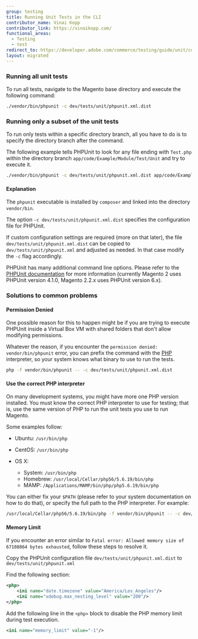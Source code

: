 ```yaml
---
group: testing
title: Running Unit Tests in the CLI
contributor_name: Vinai Kopp
contributor_link: https://vinaikopp.com/
functional_areas:
  - Testing
  - test
redirect_to: https://developer.adobe.com/commerce/testing/guide/unit/command-line/
layout: migrated
---
```


### Running all unit tests

To run all tests, navigate to the Magento base directory and execute the following command:

```bash
./vendor/bin/phpunit -c dev/tests/unit/phpunit.xml.dist
```

### Running only a subset of the unit tests

To run only tests within a specific directory branch, all you have to do is to specify the directory branch after the command.

The following example tells PHPUnit to look for any file ending with `Test.php` within the directory branch `app/code/Example/Module/Test/Unit` and try to execute it.

```bash
./vendor/bin/phpunit -c dev/tests/unit/phpunit.xml.dist app/code/Example/Module/Test/Unit
```

#### Explanation

The `phpunit` executable is installed by `composer` and linked into the directory `vendor/bin`.

The option `-c dev/tests/unit/phpunit.xml.dist` specifies the configuration file for PHPUnit.

If custom configuration settings are required (more on that later), the file `dev/tests/unit/phpunit.xml.dist` can be copied to `dev/tests/unit/phpunit.xml` and adjusted as needed. In that case modify the `-c` flag accordingly.

PHPUnit has many additional command line options. Please refer to the [PHPUnit documentation](https://phpunit.de/manual/4.1/en/textui.html#textui.clioptions) for more information (currently Magento 2 uses PHPUnit version 4.1.0, Magento 2.2.x uses PHPUnit version 6.x).

### Solutions to common problems

#### Permission Denied

One possible reason for this to happen might be if you are trying to execute PHPUnit inside a Virtual Box VM with shared folders that don't allow modifying permissions.

Whatever the reason, if you encounter the `permission denied: vendor/bin/phpunit` error, you can prefix the command with the [PHP](https://glossary.magento.com/php) interpreter, so your system knows what binary to use to run the tests.

```bash
php -f vendor/bin/phpunit -- -c dev/tests/unit/phpunit.xml.dist
```

#### Use the correct PHP interpreter

On many development systems, you might have more one PHP version installed. You must know the correct PHP interpreter to use for testing; that is, use the same version of PHP to run the unit tests you use to run Magento.

Some examples follow:

*  Ubuntu: `/usr/bin/php`
*  CentOS: `/usr/bin/php`
*  OS X:

   *  System: `/usr/bin/php`
   *  Homebrew: `/usr/local/Cellar/php56/5.6.19/bin/php`
   *  MAMP: `/Applications/MAMP/bin/php/php5.6.19/bin/php`

You can either fix your `$PATH` (please refer to your system documentation on how to do that), or specify the full path to the PHP interpreter. For example:

```bash
/usr/local/Cellar/php56/5.6.19/bin/php -f vendor/bin/phpunit -- -c dev/tests/unit/phpunit.xml.dist
```

#### Memory Limit

If you encounter an error similar to `Fatal error: Allowed memory size of 67108864 bytes exhausted`, follow these steps to resolve it.

Copy the PHPUnit configuration file `dev/tests/unit/phpunit.xml.dist` to `dev/tests/unit/phpunit.xml`

Find the following section:

```xml
<php>
    <ini name="date.timezone" value="America/Los_Angeles"/>
    <ini name="xdebug.max_nesting_level" value="200"/>
</php>
```

Add the following line in the `<php>` block to disable the PHP memory limit during test execution.

```xml
<ini name="memory_limit" value="-1"/>
```
